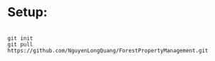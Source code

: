 # Setup:

<br/>`git init`
<br/>`git pull https://github.com/NguyenLongQuang/ForestPropertyManagement.git`
